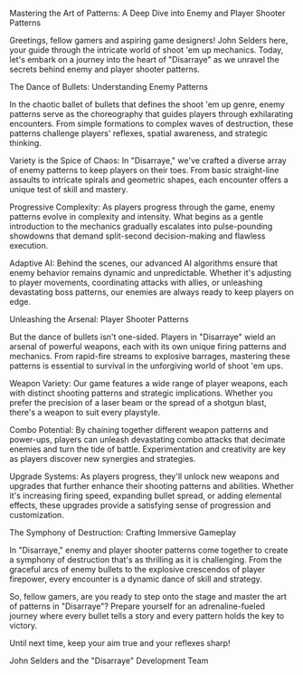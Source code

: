 
Mastering the Art of Patterns: A Deep Dive into Enemy and Player Shooter Patterns

Greetings, fellow gamers and aspiring game designers! John Selders here, your guide through the intricate world of shoot 'em up mechanics. Today, let's embark on a journey into the heart of "Disarraye" as we unravel the secrets behind enemy and player shooter patterns.

The Dance of Bullets: Understanding Enemy Patterns

In the chaotic ballet of bullets that defines the shoot 'em up genre, enemy patterns serve as the choreography that guides players through exhilarating encounters. From simple formations to complex waves of destruction, these patterns challenge players' reflexes, spatial awareness, and strategic thinking.

Variety is the Spice of Chaos: In "Disarraye," we've crafted a diverse array of enemy patterns to keep players on their toes. From basic straight-line assaults to intricate spirals and geometric shapes, each encounter offers a unique test of skill and mastery.

Progressive Complexity: As players progress through the game, enemy patterns evolve in complexity and intensity. What begins as a gentle introduction to the mechanics gradually escalates into pulse-pounding showdowns that demand split-second decision-making and flawless execution.

Adaptive AI: Behind the scenes, our advanced AI algorithms ensure that enemy behavior remains dynamic and unpredictable. Whether it's adjusting to player movements, coordinating attacks with allies, or unleashing devastating boss patterns, our enemies are always ready to keep players on edge.

Unleashing the Arsenal: Player Shooter Patterns

But the dance of bullets isn't one-sided. Players in "Disarraye" wield an arsenal of powerful weapons, each with its own unique firing patterns and mechanics. From rapid-fire streams to explosive barrages, mastering these patterns is essential to survival in the unforgiving world of shoot 'em ups.

Weapon Variety: Our game features a wide range of player weapons, each with distinct shooting patterns and strategic implications. Whether you prefer the precision of a laser beam or the spread of a shotgun blast, there's a weapon to suit every playstyle.

Combo Potential: By chaining together different weapon patterns and power-ups, players can unleash devastating combo attacks that decimate enemies and turn the tide of battle. Experimentation and creativity are key as players discover new synergies and strategies.

Upgrade Systems: As players progress, they'll unlock new weapons and upgrades that further enhance their shooting patterns and abilities. Whether it's increasing firing speed, expanding bullet spread, or adding elemental effects, these upgrades provide a satisfying sense of progression and customization.

The Symphony of Destruction: Crafting Immersive Gameplay

In "Disarraye," enemy and player shooter patterns come together to create a symphony of destruction that's as thrilling as it is challenging. From the graceful arcs of enemy bullets to the explosive crescendos of player firepower, every encounter is a dynamic dance of skill and strategy.

So, fellow gamers, are you ready to step onto the stage and master the art of patterns in "Disarraye"? Prepare yourself for an adrenaline-fueled journey where every bullet tells a story and every pattern holds the key to victory.

Until next time, keep your aim true and your reflexes sharp!

John Selders and the "Disarraye" Development Team
